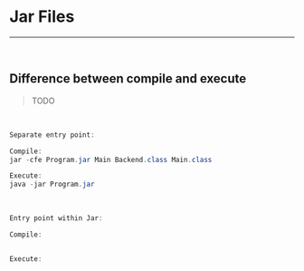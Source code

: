 # Jar Files

---

<br>

## Difference between compile and execute

> TODO

<br>

```java
Separate entry point:

Compile:
jar -cfe Program.jar Main Backend.class Main.class

Execute:
java -jar Program.jar
```

<br>

```java
Entry point within Jar:

Compile:


Execute:

```
